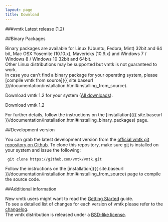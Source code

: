```yaml
---
layout: page
title: Download
---
```


###vmtk Latest release (1.2)

##Binary Packages

Binary packages are available for Linux (Ubuntu, Fedora, Mint) 32bit and 64 bit, Mac OSX Yosemite (10.10.x), Mavericks (10.9.x) and Windows 7 / Windows 8 / Windows 10 32bit and 64bit.<br/>
Other Linux distributions may be supported but vmtk is not guaranteed to work. <br/>
In case you can't find a binary package for your operating system, please [compile vmtk from source]({{ site.baseurl }}/documentation/installation.html#installing_from_source).

<p class="center">
  Download vmtk 1.2 for your system
  (<a href="http://vmtk-installers.s3.amazonaws.com/list.html" target="_blank">All downloads</a>).
</p>


<div class="download-wrapper">
  <a id="download-button">
    <span class="slider">Download</span>
    <span class="icon">
    </span>
    <span class="version">
      vmtk 1.2
    </span>
  </a>
</div>

For further details, follow the instructions on the [installation]({{ site.baseurl }}/documentation/installation.html#installing_binary_packages) page.


##Development version

You can grab the latest development version from the <a href="https://github.com/vmtk/vmtk" target="_blank">official vmtk git repository on Github</a>. To clone this repository, make sure <a href="http://git-scm.com" target="_blank">git</a> is installed on your system and issue the following:

     git clone https://github.com/vmtk/vmtk.git

Follow the instructions on the [installation]({{ site.baseurl }}/documentation/installation.html#installing_from_source) page to compile the source code.

##Additional information

New vmtk users might want to read the <a href="{{ site.baseurl }}/documentation/getting-started.html">Getting Started</a> guide.<br/>
To see a detailed list of changes for each version of vmtk please refer to the <a href="https://github.com/vmtk/vmtk/commits/master" target="_blank">changelog</a>.<br/>
The vmtk distribution is released under a <a href="{{ site.baseurl }}/license.html">BSD-like license</a>.
